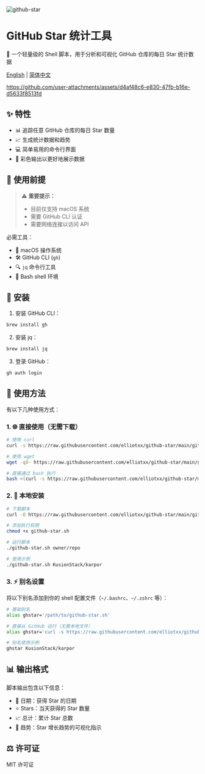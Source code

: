 ![github-star](https://socialify.git.ci/elliotxx/github-star/image?description=1&font=Raleway&issues=1&language=1&name=1&owner=1&pattern=Circuit%20Board&pulls=1&stargazers=1&theme=Auto)

# GitHub Star 统计工具

🐚 一个轻量级的 Shell 脚本，用于分析和可视化 GitHub 仓库的每日 Star 统计数据

[English](./README.md) | [简体中文](./README_zh-CN.md)

https://github.com/user-attachments/assets/d4af48c6-e830-47fb-b16e-d5633f8513fd

## ✨ 特性

- 📊 追踪任意 GitHub 仓库的每日 Star 数量
- 📈 生成统计数据和趋势
- 💻 简单易用的命令行界面
- 🎨 彩色输出以更好地展示数据

## 🚀 使用前提

> ⚠️ **重要提示：**
> - 目前仅支持 macOS 系统
> - 需要 GitHub CLI 认证
> - 需要网络连接以访问 API

必需工具：
- 🔧 macOS 操作系统
- 🛠 GitHub CLI (`gh`)
- 🔍 `jq` 命令行工具
- 🐚 Bash shell 环境

## 🔧 安装

1. 安装 GitHub CLI：
```bash
brew install gh
```

2. 安装 jq：
```bash
brew install jq
```

3. 登录 GitHub：
```bash
gh auth login
```

## 📖 使用方法

有以下几种使用方式：

### 1. 🌐 直接使用（无需下载）

```bash
# 使用 curl
curl -s https://raw.githubusercontent.com/elliotxx/github-star/main/github-star.sh | bash -s -- KusionStack/karpor

# 使用 wget
wget -qO- https://raw.githubusercontent.com/elliotxx/github-star/main/github-star.sh | bash -s -- KusionStack/karpor

# 直接通过 bash 执行
bash <(curl -s https://raw.githubusercontent.com/elliotxx/github-star/main/github-star.sh) KusionStack/karpor
```

### 2. 💾 本地安装

```bash
# 下载脚本
curl -O https://raw.githubusercontent.com/elliotxx/github-star/main/github-star.sh

# 添加执行权限
chmod +x github-star.sh

# 运行脚本
./github-star.sh owner/repo

# 使用示例
./github-star.sh KusionStack/karpor
```

### 3. ⚡️ 别名设置

将以下别名添加到你的 shell 配置文件（`~/.bashrc`、`~/.zshrc` 等）：

```bash
# 基础别名
alias ghstar='/path/to/github-star.sh'

# 直接从 GitHub 运行（无需本地文件）
alias ghstar='curl -s https://raw.githubusercontent.com/elliotxx/github-star/main/github-star.sh | bash -s --'

# 别名使用示例
ghstar KusionStack/karpor
```

## 📊 输出格式

脚本输出包含以下信息：
- 📅 日期：获得 Star 的日期
- ⭐️ Stars：当天获得的 Star 数量
- 📈 总计：累计 Star 总数
- 🔄 趋势：Star 增长趋势的可视化指示

## ⚖️ 许可证

MIT 许可证
